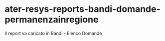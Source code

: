 # ater-resys-reports-bandi-domande-permanenzainregione
Il report va caricato in Bandi - Elenco Domande
